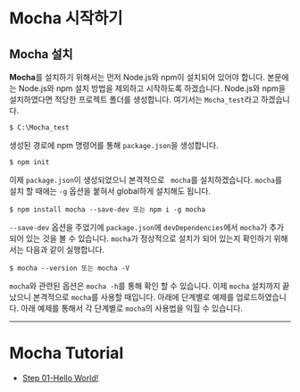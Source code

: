 # Mocha 시작하기

## Mocha 설치
**Mocha**를 설치하기 위해서는 먼저 Node.js와 npm이 설치되어 있어야 합니다. 
본문에는 Node.js와 npm 설치 방법을 제외하고 시작하도록 하겠습니다.
Node.js와 npm을 설치하였다면 적당한 프로젝트 폴더를 생성합니다. 여기서는 `Mocha_test`라고 하겠습니다.

```
$ C:\Mocha_test
```

생성된 경로에 npm 명령어를 통해 `package.json`을 생성합니다.

```
$ npm init
```

이제 `package.json`이 생성되었으니 본격적으로 ` mocha`를 설치하겠습니다. `mocha`를 설치 할 때에는 `-g` 옵션을 붙혀서 global하게 
설치해도 됩니다.

```
$ npm install mocha --save-dev 또는 npm i -g mocha
```
`--save-dev` 옵션을 주었기에 `package.json`에 `devDependencies`에서 `mocha`가 추가되어 있는 것을 볼 수 있습니다.
`mocha`가 정상적으로 설치가 되어 있는지 확인하기 위해서는 다음과 같이 실행합니다.

```
$ mocha --version 또는 mocha -V
```
`mocha`와 관련된 옵션은 `mocha -h`를 통해 확인 할 수 있습니다. 이제 `mocha` 설치까지 끝났으니 본격적으로 `mocha`를 사용할 때입니다.
아래에 단계별로 예제를 업로드하였습니다. 아래 예제를 통해서 각 단계별로 `mocha`의 사용법을 익힐 수 있습니다.


- - -
# Mocha Tutorial

* [Step 01-Hello World!](https://github.com/kdydesign/Mocha-Tutorial/tree/master/step01-Hello%20World!)

